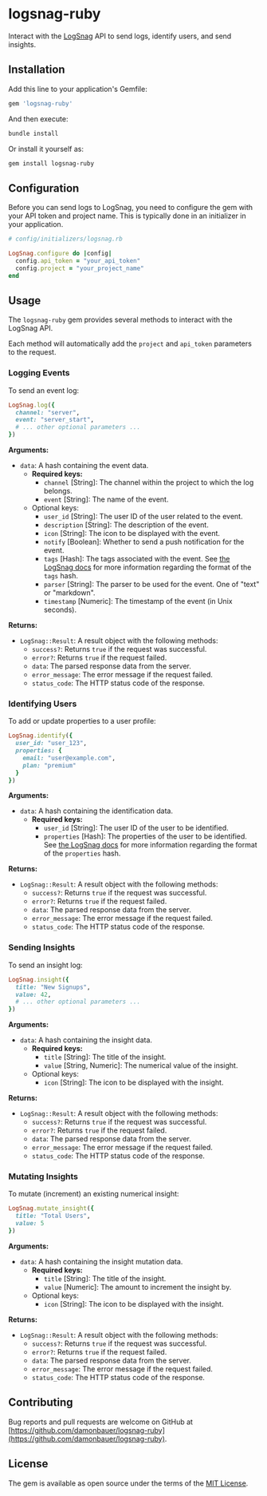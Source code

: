 # logsnag-ruby

Interact with the [LogSnag](https://logsnag.com) API to send logs, identify users, and send insights.

## Installation

Add this line to your application's Gemfile:

```ruby
gem 'logsnag-ruby'
```

And then execute:

```bash
bundle install
```

Or install it yourself as:

```bash
gem install logsnag-ruby
```

## Configuration

Before you can send logs to LogSnag, you need to configure the gem with your API token and project name.
This is typically done in an initializer in your application.

```ruby
# config/initializers/logsnag.rb

LogSnag.configure do |config|
  config.api_token = "your_api_token"
  config.project = "your_project_name"
end
```

## Usage

The `logsnag-ruby` gem provides several methods to interact with the LogSnag API.

Each method will automatically add the `project` and `api_token` parameters to the request.

### Logging Events

To send an event log:

```ruby
LogSnag.log({
  channel: "server",
  event: "server_start",
  # ... other optional parameters ...
})
```

**Arguments:**

- `data`: A hash containing the event data.
    - **Required keys:**
        - `channel` [String]: The channel within the project to which the log belongs.
        - `event` [String]: The name of the event.
    - Optional keys:
        - `user_id` [String]: The user ID of the user related to the event.
        - `description` [String]: The description of the event.
        - `icon` [String]: The icon to be displayed with the event.
        - `notify` [Boolean]: Whether to send a push notification for the event.
        - `tags` [Hash]: The tags associated with the event. See [the LogSnag docs](https://docs.logsnag.com/api-reference/log#tags) for more information regarding the format of the `tags` hash.
        - `parser` [String]: The parser to be used for the event. One of "text" or "markdown".
        - `timestamp` [Numeric]: The timestamp of the event (in Unix seconds).

**Returns:**

- `LogSnag::Result`: A result object with the following methods:
    - `success?`: Returns `true` if the request was successful.
    - `error?`: Returns `true` if the request failed.
    - `data`: The parsed response data from the server.
    - `error_message`: The error message if the request failed.
    - `status_code`: The HTTP status code of the response.

### Identifying Users

To add or update properties to a user profile:

```ruby
LogSnag.identify({
  user_id: "user_123",
  properties: {
    email: "user@example.com",
    plan: "premium"
  }
})
```

**Arguments:**

- `data`: A hash containing the identification data.
    - **Required keys:**
        - `user_id` [String]: The user ID of the user to be identified.
        - `properties` [Hash]: The properties of the user to be identified. See [the LogSnag docs](https://docs.logsnag.com/api-reference/identify#properties-schema) for more information regarding the format of the `properties` hash.

**Returns:**

- `LogSnag::Result`: A result object with the following methods:
    - `success?`: Returns `true` if the request was successful.
    - `error?`: Returns `true` if the request failed.
    - `data`: The parsed response data from the server.
    - `error_message`: The error message if the request failed.
    - `status_code`: The HTTP status code of the response.

### Sending Insights

To send an insight log:

```ruby
LogSnag.insight({
  title: "New Signups",
  value: 42,
  # ... other optional parameters ...
})
```

**Arguments:**

- `data`: A hash containing the insight data.
    - **Required keys:**
        - `title` [String]: The title of the insight.
        - `value` [String, Numeric]: The numerical value of the insight.
    - Optional keys:
        - `icon` [String]: The icon to be displayed with the insight.

**Returns:**

- `LogSnag::Result`: A result object with the following methods:
    - `success?`: Returns `true` if the request was successful.
    - `error?`: Returns `true` if the request failed.
    - `data`: The parsed response data from the server.
    - `error_message`: The error message if the request failed.
    - `status_code`: The HTTP status code of the response.

### Mutating Insights

To mutate (increment) an existing numerical insight:

```ruby
LogSnag.mutate_insight({ 
  title: "Total Users", 
  value: 5
})
```

**Arguments:**

- `data`: A hash containing the insight mutation data.
    - **Required keys:**
        - `title` [String]: The title of the insight.
        - `value` [Numeric]: The amount to increment the insight by.
    - Optional keys:
        - `icon` [String]: The icon to be displayed with the insight.

**Returns:**

- `LogSnag::Result`: A result object with the following methods:
    - `success?`: Returns `true` if the request was successful.
    - `error?`: Returns `true` if the request failed.
    - `data`: The parsed response data from the server.
    - `error_message`: The error message if the request failed.
    - `status_code`: The HTTP status code of the response.

## Contributing

Bug reports and pull requests are welcome on GitHub
at [https://github.com/damonbauer/logsnag-ruby](https://github.com/damonbauer/logsnag-ruby).

## License

The gem is available as open source under the terms of the [MIT License](https://opensource.org/licenses/MIT).
